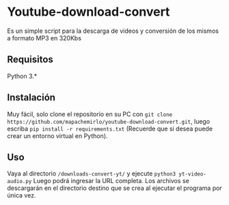 # Youtube-download-convert

Es un simple script para la descarga de videos y conversión de los mismos a formato MP3 en 320Kbs

## Requisitos

Python 3.*

## Instalación

Muy fácil, solo clone el repositorio en su PC con `git clone https://github.com/mapachemirlo/youtube-download-convert.git`, 
luego escriba `pip install -r requirements.txt` (Recuerde que si desea puede crear un entorno virtual en Python).

## Uso

Vaya al directorio `/downloads-convert-yt/` y ejecute `python3 yt-video-audio.py`
Luego podrá ingresar la URL completa. Los archivos se descargarán en el directorio destino que se crea al ejecutar el programa por única vez.


